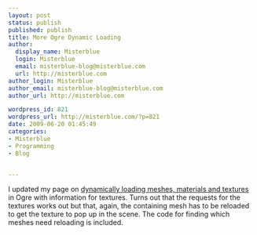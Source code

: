 ```yaml
---
layout: post
status: publish
published: publish
title: More Ogre Dynamic Loading
author:
  display_name: Misterblue
  login: Misterblue
  email: misterblue-blog@misterblue.com
  url: http://misterblue.com
author_login: Misterblue
author_email: misterblue-blog@misterblue.com
author_url: http://misterblue.com

wordpress_id: 821
wordpress_url: http://misterblue.com/?p=821
date: 2009-06-20 01:45:49
categories:
- Misterblue
- Programming
- Blog


---
```

I updated my page on <a href="http://misterblue.com/programming/dynamic-ogre-resources">dynamically loading meshes, materials and textures</a> in Ogre with information for textures. Turns out that the requests for the textures works out but that, again, the containing mesh has to be reloaded to get the texture to pop up in the scene. The code for finding which meshes need reloading is included.
